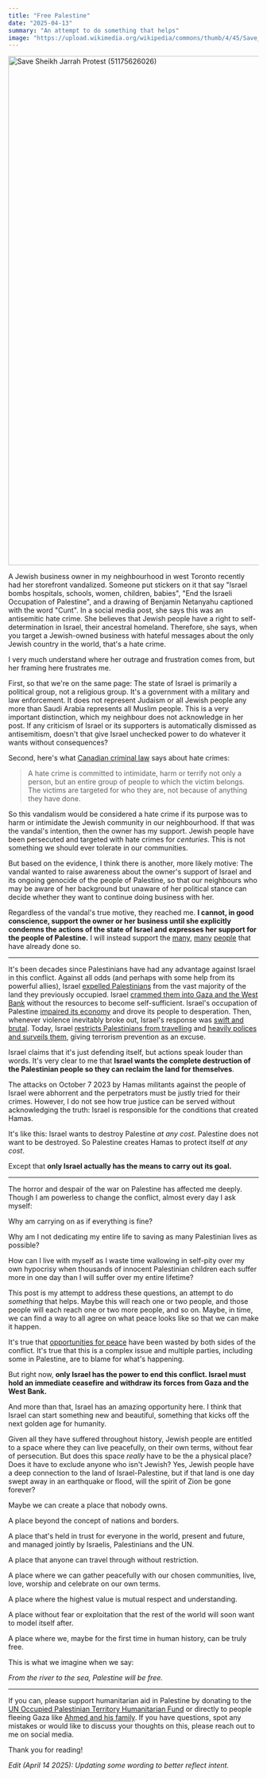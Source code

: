 ```yaml
---
title: "Free Palestine"
date: "2025-04-13"
summary: "An attempt to do something that helps"
image: "https://upload.wikimedia.org/wikipedia/commons/thumb/4/45/Save_Sheikh_Jarrah_Protest_%2851175626026%29.jpg/1024px-Save_Sheikh_Jarrah_Protest_%2851175626026%29.jpg"
---
```


<a title="GoToVan from Vancouver, Canada, CC BY 2.0 &lt;https://creativecommons.org/licenses/by/2.0&gt;, via Wikimedia Commons" href="https://commons.wikimedia.org/wiki/File:Save_Sheikh_Jarrah_Protest_(51175626026).jpg"><img width="1024" alt="Save Sheikh Jarrah Protest (51175626026)" src="https://upload.wikimedia.org/wikipedia/commons/thumb/4/45/Save_Sheikh_Jarrah_Protest_%2851175626026%29.jpg/1024px-Save_Sheikh_Jarrah_Protest_%2851175626026%29.jpg?20210513135104"></a>

A Jewish business owner in my neighbourhood in west Toronto recently had her storefront vandalized. Someone put stickers on it that say "Israel bombs hospitals, schools, women, children, babies", "End the Israeli Occupation of Palestine", and a drawing of Benjamin Netanyahu captioned with the word "Cunt". In a social media post, she says this was an antisemitic hate crime. She believes that Jewish people have a right to self-determination in Israel, their ancestral homeland. Therefore, she says, when you target a Jewish-owned business with hateful messages about the only Jewish country in the world, that's a hate crime.

I very much understand where her outrage and frustration comes from, but her framing here frustrates me.

First, so that we're on the same page: The state of Israel is primarily a political group, not a religious group. It's a government with a military and law enforcement. It does not represent Judaism or all Jewish people any more than Saudi Arabia represents all Muslim people. This is a very important distinction, which my neighbour does not acknowledge in her post. If any criticism of Israel or its supporters is automatically dismissed as antisemitism, doesn't that give Israel unchecked power to do whatever it wants without consequences?

Second, here's what [Canadian criminal law](https://www.cbc.ca/news/canada/what-is-a-hate-crime-1.1011612) says about hate crimes:

> A hate crime is committed to intimidate, harm or terrify not only a person, but an entire group of people to which the victim belongs. The victims are targeted for who they are, not because of anything they have done.

So this vandalism would be considered a hate crime if its purpose was to harm or intimidate the Jewish community in our neighbourhood. If that was the vandal's intention, then the owner has my support. Jewish people have been persecuted and targeted with hate crimes for _centuries_. This is not something we should ever tolerate in our communities.

But based on the evidence, I think there is another, more likely motive: The vandal wanted to raise awareness about the owner's support of Israel and its ongoing genocide of the people of Palestine, so that our neighbours who may be aware of her background but unaware of her political stance can decide whether they want to continue doing business with her.

Regardless of the vandal's true motive, they reached me. **I cannot, in good conscience, support the owner or her business until she explicitly condemns the actions of the state of Israel and expresses her support for the people of Palestine.** I will instead support the [many](https://www.ijvcanada.org/about-ijv/), [many](https://www.jewishvoiceforpeace.org/about/) [people](https://thecjn.ca/news/standing-together/) that have already done so.

---

It's been decades since Palestinians have had any advantage against Israel in this conflict. Against all odds (and perhaps with some help from its powerful allies), Israel [expelled Palestinians](https://remix.aljazeera.com/aje/PalestineRemix/maps_main.html) from the vast majority of the land they previously occupied. Israel [crammed them into Gaza and the West Bank](https://forward.com/opinion/402517/three-myths-about-gaza-dispelled/) without the resources to become self-sufficient. Israel's occupation of Palestine [impaired its economy](https://unctad.org/news/palestinian-socioeconomic-crisis-now-breaking-point) and drove its people to desperation. Then, whenever violence inevitably broke out, Israel's response was [swift and brutal](https://www.statista.com/chart/16516/israeli-palestinian-casualties-by-in-gaza-and-the-west-bank/). Today, Israel [restricts Palestinians from travelling](https://www.hrw.org/news/2022/06/14/gaza-israels-open-air-prison-15) and [heavily polices and surveils them](https://nebula.tv/videos/wendover-how-israels-security-failed), giving terrorism prevention as an excuse.

Israel claims that it's just defending itself, but actions speak louder than words. It's very clear to me that **Israel wants the complete destruction of the Palestinian people so they can reclaim the land for themselves**.

The attacks on October 7 2023 by Hamas militants against the people of Israel were abhorrent and the perpetrators must be justly tried for their crimes. However, I do not see how true justice can be served without acknowledging the truth: Israel is responsible for the conditions that created Hamas.

It's like this: Israel wants to destroy Palestine _at any cost_. Palestine does not want to be destroyed. So Palestine creates Hamas to protect itself _at any cost_.

Except that **only Israel actually has the means to carry out its goal.**

---

The horror and despair of the war on Palestine has affected me deeply. Though I am powerless to change the conflict, almost every day I ask myself:

Why am carrying on as if everything is fine?

Why am I not dedicating my entire life to saving as many Palestinian lives as possible?

How can I live with myself as I waste time wallowing in self-pity over my own hypocrisy when thousands of innocent Palestinian children each suffer more in one day than I will suffer over my entire lifetime?

This post is my attempt to address these questions, an attempt to do _something_ that helps. Maybe this will reach one or two people, and those people will each reach one or two more people, and so on. Maybe, in time, we can find a way to all agree on what peace looks like so that we can make it happen.

It's true that [opportunities for peace](https://en.wikipedia.org/wiki/Oslo_Accords) have been wasted by both sides of the conflict. It's true that this is a complex issue and multiple parties, including some in Palestine, are to blame for what's happening.

But right now, **only Israel has the power to end this conflict. Israel must hold an immediate ceasefire and withdraw its forces from Gaza and the West Bank.**

And more than that, Israel has an amazing opportunity here. I think that Israel can start something new and beautiful, something that kicks off the next golden age for humanity.

Given all they have suffered throughout history, Jewish people are entitled to a space where they can live peacefully, on their own terms, without fear of persecution. But does this space _really_ have to be the a physical place? Does it have to exclude anyone who isn't Jewish? Yes, Jewish people have a deep connection to the land of Israel-Palestine, but if that land is one day swept away in an earthquake or flood, will the spirit of Zion be gone forever?

Maybe we can create a place that nobody owns.

A place beyond the concept of nations and borders.

A place that's held in trust for everyone in the world, present and future, and managed jointly by Israelis, Palestinians and the UN.

A place that anyone can travel through without restriction.

A place where we can gather peacefully with our chosen communities, live, love, worship and celebrate on our own terms.

A place where the highest value is mutual respect and understanding.

A place without fear or exploitation that the rest of the world will soon want to model itself after.

A place where we, maybe for the first time in human history, can be truly free.

This is what we imagine when we say:

_From the river to the sea, Palestine will be free._

---

If you can, please support humanitarian aid in Palestine by donating to the [UN Occupied Palestinian Territory Humanitarian Fund](https://crisisrelief.un.org/opt-crisis) or directly to people fleeing Gaza like [Ahmed and his family](https://chuffed.org/project/124906-help-ahmed-and-family-evacuate-gaza). If you have questions, spot any mistakes or would like to discuss your thoughts on this, please reach out to me on social media.

Thank you for reading!

_Edit (April 14 2025): Updating some wording to better reflect intent._

